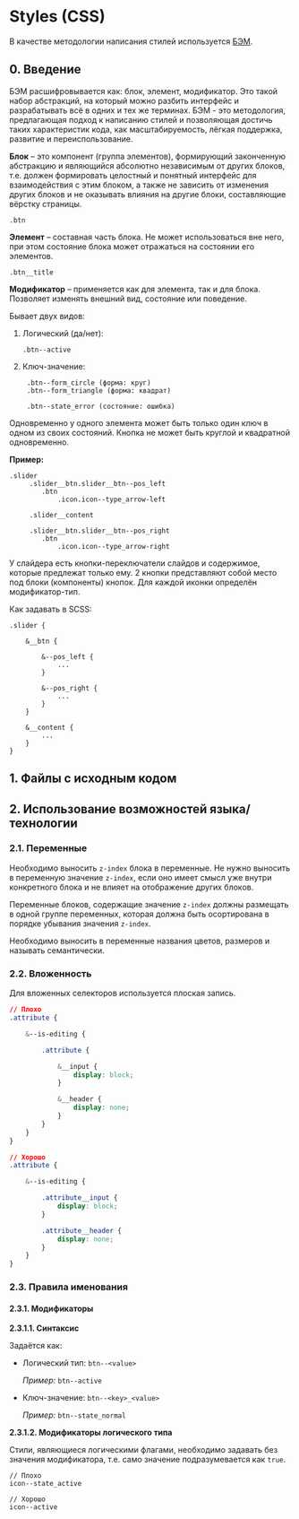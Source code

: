 # Styles \(CSS\)

В качестве методологии написания стилей используется [БЭМ](https://ru.bem.info/methodology/quick-start/).

## 0. Введение

БЭМ расшифровывается как: блок, элемент, модификатор. Это такой набор абстракций, на который можно разбить интерфейс и разрабатывать всё в одних и тех же терминах. БЭМ - это методология, предлагающая подход к написанию стилей и позволяющая достичь таких характеристик кода, как масштабируемость, лёгкая поддержка, развитие и переиспользование.

**Блок** – это компонент \(группа элементов\), формирующий законченную абстракцию и являющийся абсолютно независимым от других блоков, т.е. должен формировать целостный и понятный интерфейс для взаимодействия с этим блоком, а также не зависить от изменения других блоков и не оказывать влияния на другие блоки, составляющие вёрстку страницы.

`.btn`

**Элемент** – составная часть блока. Не может использоваться вне него, при этом состояние блока может отражаться на состоянии его элементов.

`.btn__title`

**Модификатор** – применяется как для элемента, так и для блока. Позволяет изменять внешний вид, состояние или поведение.

Бывает двух видов:

1. Логический \(да/нет\):

   `.btn--active`

2. Ключ-значение:

   ```text
    .btn--form_circle (форма: круг)
    .btn--form_triangle (форма: квадрат)

    .btn--state_error (состояние: ошибка)
   ```

Одновременно у одного элемента может быть только один ключ в одном из своих состояний. Кнопка не может быть круглой и квадратной одновременно.

**Пример:**

```text
.slider 
     .slider__btn.slider__btn--pos_left
        .btn 
            .icon.icon--type_arrow-left

     .slider__content

     .slider__btn.slider__btn--pos_right
        .btn
            .icon.icon--type_arrow-right
```

У слайдера есть кнопки-переключатели слайдов и содержимое, которые предлежат только ему. 2 кнопки представляют собой место под блоки \(компоненты\) кнопок. Для каждой иконки определён модификатор-тип.

Как задавать в SCSS:

```text
.slider {

    &__btn {

        &--pos_left {
            ...
        }

        &--pos_right {
            ...
        }
    }

    &__content {
        ...
    }
}
```

## 1. Файлы с исходным кодом

## 2. Использование возможностей языка/технологии

### 2.1. Переменные

Необходимо выносить `z-index` блока в переменные. Не нужно выносить в переменную значение `z-index`, если оно имеет смысл уже внутри конкретного блока и не влияет на отображение других блоков.

Переменные блоков, содержащие значение `z-index` должны размещать в одной группе переменных, которая должна быть осортирована в порядке убывания значения `z-index`.

Необходимо выносить в переменные названия цветов, размеров и называть семантически.

### 2.2. Вложенность

Для вложенных селекторов используется плоская запись.

```css
// Плохо
.attribute {

    &--is-editing {

        .attribute {

            &__input {
                display: block;
            }

            &__header {
                display: none;
            }
        }
    }
}

// Хорошо
.attribute {

    &--is-editing {

        .attribute__input {
            display: block;
        }

        .attribute__header {
            display: none;
        }
    }
}
```

### 2.3. Правила именования

#### 2.3.1. Модификаторы

**2.3.1.1. Синтаксис**

Задаётся как:

* Логический тип: `btn--<value>`

  _Пример:_ `btn--active`

* Ключ-значение: `btn--<key>_<value>`

  _Пример:_ `btn--state_normal`

**2.3.1.2. Модификаторы логического типа**

Стили, являющиеся логическими флагами, необходимо задавать без значения модификатора, т.е. само значение подразумевается как `true`.

```text
// Плохо
icon--state_active

// Хорошо
icon--active
```

